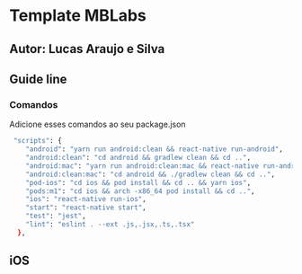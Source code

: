 # Template MBLabs

## Autor: Lucas Araujo e Silva

## Guide line

### Comandos

Adicione esses comandos ao seu package.json

```sh
 "scripts": {
    "android": "yarn run android:clean && react-native run-android",
    "android:clean": "cd android && gradlew clean && cd ..",
    "android:mac": "yarn run android:clean:mac && react-native run-android",
    "android:clean:mac": "cd android && ./gradlew clean && cd ..",
    "pod-ios": "cd ios && pod install && cd .. && yarn ios",
    "pods:m1": "cd ios && arch -x86_64 pod install && cd ..",
    "ios": "react-native run-ios",
    "start": "react-native start",
    "test": "jest",
    "lint": "eslint . --ext .js,.jsx,.ts,.tsx"
  },
```

## iOS
